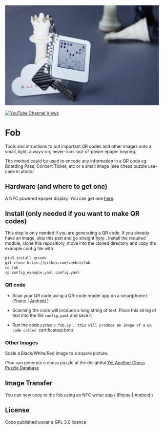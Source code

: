![Action Shot](/chess.jpg)

[![YouTube Channel Views](https://img.shields.io/youtube/channel/views/UCz5BOU9J9pB_O0B8-rDjCWQ?label=YouTube&style=social)](https://www.youtube.com/channel/UCz5BOU9J9pB_O0B8-rDjCWQ)

# Fob

Tools and intructions to put important QR codes and other images onto a small, light, always-on, never-runs-out-of-power epaper keyring.

The method could be used to encode any information in a QR code eg Boarding Pass, Concert Ticket, etc or a small image (see chess puzzle use-case in photo)

## Hardware (and where to get one)

A NFC powered epaper display. You can get one [here](https://www.veeb.ch/store/p/fob).

## Install (only needed if you want to make QR codes)

This step is only needed if you are generating a QR code. If you already have an image, skip this part and go straight [here](#transferring-an-image-to-fob) .
Install the required module, clone this repositiory, move into the cloned directory and copy the example config file with 
```
pip3 install qrcode
git clone https://github.com/veebch/fob
cd fob
cp config_example.yaml config.yaml
```

### QR code

- Scan your QR code using a QR-code reader app on a smartphone ( [iPhone](https://apps.apple.com/us/app/qr-reader-for-iphone/id368494609) | [Android](https://play.google.com/store/apps/details?id=com.gamma.scan&hl=en&gl=US) )

- Scanning the code will produce a long string of text. Place this string of text into the file `config.yaml` and save it

- Run the code `python3 fob.py', this will produce an image of a QR code called `certificateqr.bmp`

### Other Images

Scale a Black/White/Red image to a square picture. 

(You can generate a chess puzzle at the delightful [Yet Another Chess Puzzle Database](https://www.yacpdb.org/)

## Image Transfer

You can now copy to the fob using an NFC writer app ( [iPhone](https://apps.apple.com/us/app/nfc-e-tag/id1518982217) | [Android](https://www.waveshare.com/w/upload/NFCTag_EN.apk) )

## License

Code published under a GPL 3.0 licence
